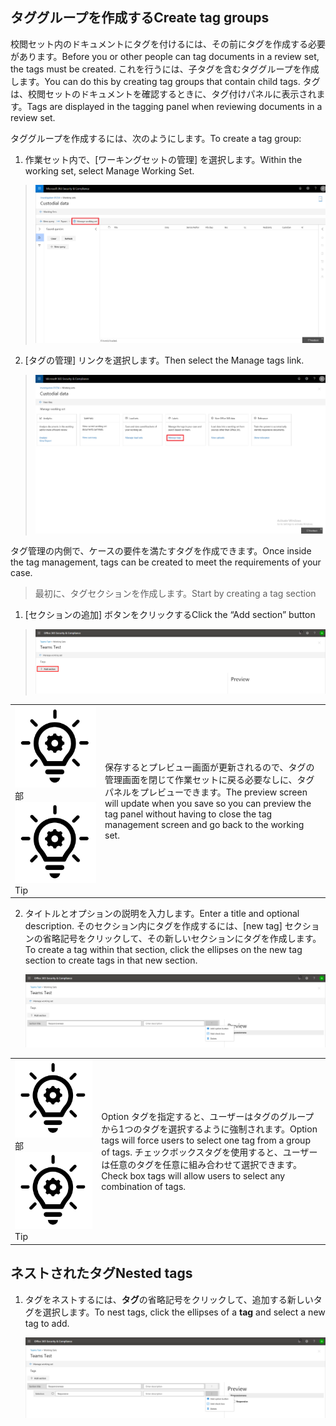 ## <a name="create-tag-groups"></a><span data-ttu-id="a042f-101">タググループを作成する</span><span class="sxs-lookup"><span data-stu-id="a042f-101">Create tag groups</span></span>

<span data-ttu-id="a042f-102">校閲セット内のドキュメントにタグを付けるには、その前にタグを作成する必要があります。</span><span class="sxs-lookup"><span data-stu-id="a042f-102">Before you or other people can tag documents in a review set, the tags must be created.</span></span> <span data-ttu-id="a042f-103">これを行うには、子タグを含むタググループを作成します。</span><span class="sxs-lookup"><span data-stu-id="a042f-103">You can do this by creating tag groups that contain child tags.</span></span> <span data-ttu-id="a042f-104">タグは、校閲セットのドキュメントを確認するときに、タグ付けパネルに表示されます。</span><span class="sxs-lookup"><span data-stu-id="a042f-104">Tags are displayed in the tagging panel when reviewing documents in a review set.</span></span>

<span data-ttu-id="a042f-105">タググループを作成するには、次のようにします。</span><span class="sxs-lookup"><span data-stu-id="a042f-105">To create a tag group:</span></span>

1.  <span data-ttu-id="a042f-106">作業セット内で、[ワーキングセットの管理] を選択します。</span><span class="sxs-lookup"><span data-stu-id="a042f-106">Within the working set, select Manage Working Set.</span></span>

> ![](../media/ED-managews.png)

2.  <span data-ttu-id="a042f-107">[タグの管理] リンクを選択します。</span><span class="sxs-lookup"><span data-stu-id="a042f-107">Then select the Manage tags link.</span></span>

> ![](../media/ED-managetags.png)

<span data-ttu-id="a042f-108">タグ管理の内側で、ケースの要件を満たすタグを作成できます。</span><span class="sxs-lookup"><span data-stu-id="a042f-108">Once inside the tag management, tags can be created to meet the requirements of your case.</span></span>

> <span data-ttu-id="a042f-109">最初に、タグセクションを作成します。</span><span class="sxs-lookup"><span data-stu-id="a042f-109">Start by creating a tag section</span></span>

1.  <span data-ttu-id="a042f-110">[セクションの追加] ボタンをクリックする</span><span class="sxs-lookup"><span data-stu-id="a042f-110">Click the “Add section” button</span></span>

> ![スクリーンショットの説明を含む画像が自動的に生成される](../media/ED-addtagsection.png)

|                                                                                                                             |                                                                                                                                                                 |
| --------------------------------------------------------------------------------------------------------------------------- | --------------------------------------------------------------------------------------------------------------------------------------------------------------- |
| <span data-ttu-id="a042f-112">![](../media/ED-tipicon.png)部</span><span class="sxs-lookup"><span data-stu-id="a042f-112">![](../media/ED-tipicon.png)Tip</span></span> | <span data-ttu-id="a042f-113">保存するとプレビュー画面が更新されるので、タグの管理画面を閉じて作業セットに戻る必要なしに、タグパネルをプレビューできます。</span><span class="sxs-lookup"><span data-stu-id="a042f-113">The preview screen will update when you save so you can preview the tag panel without having to close the tag management screen and go back to the working set.</span></span> |

2.  <span data-ttu-id="a042f-114">タイトルとオプションの説明を入力します。</span><span class="sxs-lookup"><span data-stu-id="a042f-114">Enter a title and optional description.</span></span> <span data-ttu-id="a042f-115">そのセクション内にタグを作成するには、[new tag] セクションの省略記号をクリックして、その新しいセクションにタグを作成します。</span><span class="sxs-lookup"><span data-stu-id="a042f-115">To create a tag within that section, click the ellipses on the new tag section to create tags in that new section.</span></span>
    
    ![携帯電話の説明のスクリーンショットが自動的に生成される](../media/ED-createtag.png)

|                                                                                                                             |                                                                                                                                         |
| --------------------------------------------------------------------------------------------------------------------------- | --------------------------------------------------------------------------------------------------------------------------------------- |
| <span data-ttu-id="a042f-117">![](../media/ED-tipicon.png)部</span><span class="sxs-lookup"><span data-stu-id="a042f-117">![](../media/ED-tipicon.png)Tip</span></span> | <span data-ttu-id="a042f-118">Option タグを指定すると、ユーザーはタグのグループから1つのタグを選択するように強制されます。</span><span class="sxs-lookup"><span data-stu-id="a042f-118">Option tags will force users to select one tag from a group of tags.</span></span> <span data-ttu-id="a042f-119">チェックボックスタグを使用すると、ユーザーは任意のタグを任意に組み合わせて選択できます。</span><span class="sxs-lookup"><span data-stu-id="a042f-119">Check box tags will allow users to select any combination of tags.</span></span> |

## <a name="nested-tags"></a><span data-ttu-id="a042f-120">ネストされたタグ</span><span class="sxs-lookup"><span data-stu-id="a042f-120">Nested tags</span></span>

1.  <span data-ttu-id="a042f-121">タグをネストするには、**タグ**の省略記号をクリックして、追加する新しいタグを選択します。</span><span class="sxs-lookup"><span data-stu-id="a042f-121">To nest tags, click the ellipses of a **tag** and select a new tag to add.</span></span>
    
    ![](../media/ED-tagnesting.png)

